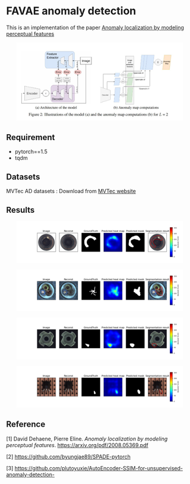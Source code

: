 # FAVAE anomaly detection
This is an implementation of the paper [Anomaly localization by modeling perceptual features](https://arxiv.org/pdf/2008.05369.pdf)
<p align="center">
    <img src="imgs/pic1.jpg" width="450"\>
</p>

## Requirement
* pytorch==1.5
* tqdm

## Datasets
MVTec AD datasets : Download from [MVTec website](https://www.mvtec.com/company/research/datasets/mvtec-ad/)

## Results

<p align="center">
    <img src="imgs/pic2.jpg" width="450"\>
</p>
<p align="center">
    <img src="imgs/pic3.png" width="450"\>
</p>
<p align="center">
    <img src="imgs/pic4.png" width="450"\>
</p>
<p align="center">
    <img src="imgs/pic5.png" width="450"\>
</p>

## Reference
[1] David Dehaene, Pierre Eline. *Anomaly localization by modeling perceptual features*. https://arxiv.org/pdf/2008.05369.pdf

[2] https://github.com/byungjae89/SPADE-pytorch

[3] https://github.com/plutoyuxie/AutoEncoder-SSIM-for-unsupervised-anomaly-detection-
